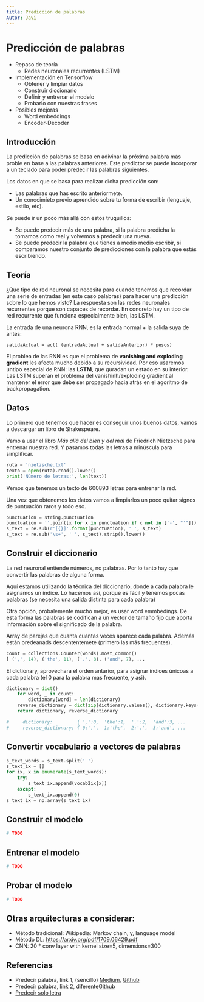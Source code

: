 ```yaml
---
title: Predicción de palabras
Autor: Javi
---
```


# Predicción de palabras

* Repaso de teoría
  * Redes neuronales recurrentes (LSTM)
* Implementación en Tensorflow
  * Obtener y limpiar datos
  * Construir diccionario
  * Definir y entrenar el modelo
  * Probarlo con nuestras frases
* Posibles mejoras
  * Word embeddings
  * Encoder-Decoder


## Introducción

La predicción de palabras se basa en adivinar la próxima palabra más proble en base a las palabras anteriores. Este predictor se puede incorporar a un teclado para poder predecir las palabras siguientes.

Los datos en que se basa para realizar dicha predicción son:

* Las palabras que has escrito anteriormete.
* Un conocimieto previo aprendido sobre tu forma de escribir (lenguaje, estilo, etc).

Se puede ir un poco más allá con estos truquillos:

* Se puede predecir más de una palabra, si la palabra predicha la tomamos como real y volvemos a predecir una nueva.
* Se puede predecir la palabra que tienes a medio medio escribir, si comparamos nuestro conjunto de predicciones con la palabra que estás escribiendo.


## Teoría

¿Que tipo de red neuronal se necesita para cuando tenemos que recordar una serie de entradas (en este caso palabras) para hacer una predicción sobre lo que hemos visto? La respuesta son las redes neuronales recurrentes porque son capaces de recordar. En concreto hay un tipo de red recurrente que funciona especialmente bien, las LSTM.

La entrada de una neurona RNN, es la entrada normal + la salida suya de antes:

`salidaActual = act( (entradaActual + salidaAnterior) * pesos)`

El problea de las RNN es que el problema de **vanishing and exploding gradient** les afecta mucho debido a su recursividad. Por eso usaremos untipo especial de RNN: las **LSTM**, que guradan un estado en su interior. Las LSTM superan el problema del vanishinh/exploding gradient al mantener el error que debe ser propagado hacia atrás en el agoritmo de backpropagation.


## Datos

Lo primero que tenemos que hacer es conseguir unos buenos datos, vamos a descargar un libro de Shakespeare.

Vamo a usar el libro *Más allá del bien y del mal* de Friedrich Nietzsche para entrenar nuestra red. Y pasamos todas las letras a minúscula para simplificar.

```python
ruta = 'nietzsche.txt'
texto = open(ruta).read().lower()
print('Número de letras:', len(text))
```

Vemos que tenemos un texto de 600893 letras para entrenar la red.

Una vez que obtenemos los datos vamos a limpiarlos un poco quitar signos de puntuación raros y todo eso.

```python
punctuation = string.punctuation
punctuation = ''.join([x for x in punctuation if x not in ['-', "'"]])
s_text = re.sub(r'[{}]'.format(punctuation), ' ', s_text)
s_text = re.sub('\s+', ' ', s_text).strip().lower()
```


## Construir el diccionario

La red neuronal entiende números, no palabras. Por lo tanto hay que convertir las palabras de alguna forma.

Aquí estamos utilizando la técnica del diccionario, donde a cada palabra le asignamos un índice. Lo hacemos así, porque es fácil y tenemos pocas palabras (se necesita una salida distinta para cada palabra)

Otra opción, probalemente mucho mejor, es usar word emmbedings. De esta forma las palabras se codifican a un vector de tamaño fijo que aporta información sobre el significado de la palabra.


Array de parejas que cuanta cuantas veces aparece cada palabra. Además están oredeanads descententemete (primero las más frecuentes).

```python
count = collections.Counter(words).most_common()
[ (',', 14), ('the', 11), ('.', 8), ('and', 7), ...
```

El dictionary, aprovechara el orden antarior, para asignar índices únicoas a cada palabra (el 0 para la palabra mas frecuente, y asi).

```python
dictionary = dict()
    for word, _ in count:
        dictionary[word] = len(dictionary)
    reverse_dictionary = dict(zip(dictionary.values(), dictionary.keys()))
    return dictionary, reverse_dictionary

#     dictionary:         { ',':0,  'the':1,  '.':2,  'and':3, ...
#     reverse_dictionary: { 0:',',  1:'the',  2:'.',  3:'and', ... 
```
    
## Convertir vocabulario a vectores de palabras

```python
s_text_words = s_text.split(' ')
s_text_ix = []
for ix, x in enumerate(s_text_words):
    try:
        s_text_ix.append(vocab2ix[x])
    except:
        s_text_ix.append(0)
s_text_ix = np.array(s_text_ix)
```

## Construir el modelo

```python
# TODO
```

## Entrenar el modelo

```python
# TODO
```

## Probar el modelo

```python
# TODO
```

## Otras arquitecturas a considerar:

* Método tradicional: Wikipedia: Markov chain, y, language model
* Método DL: https://arxiv.org/pdf/1709.06429.pdf
* CNN: 20 * conv layer with kernel size=5, dimensions=300

## Referencias
* Predecir palabra, link 1, (sencillo) [Medium](https://towardsdatascience.com/lstm-by-example-using-tensorflow-feb0c1968537), [Github](https://github.com/roatienza/Deep-Learning-Experiments/tree/master/Experiments/Tensorflow/RNN)
* Predecir palabra, link 2, diferente[Github](https://github.com/dipendra009/Text-generation)
* [Predecir solo letra](https://medium.com/@curiousily/making-a-predictive-keyboard-using-recurrent-neural-networks-tensorflow-for-hackers-part-v-3f238d824218)

